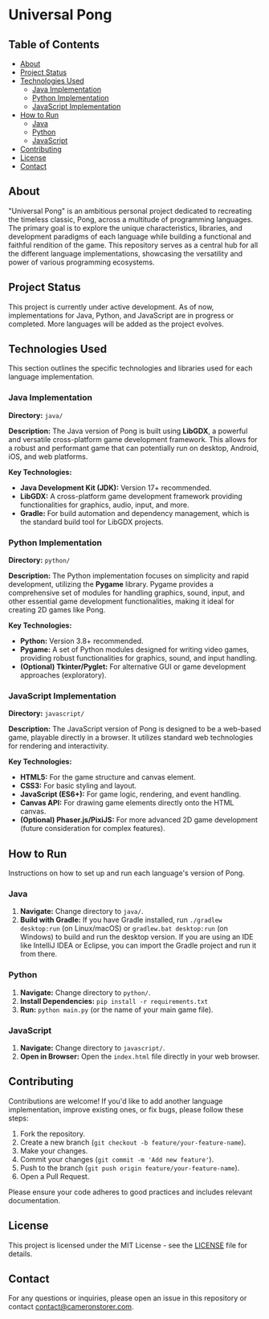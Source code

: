# Universal Pong

## Table of Contents

- [About](#about)
- [Project Status](#project-status)
- [Technologies Used](#technologies-used)
  - [Java Implementation](#java-implementation)
  - [Python Implementation](#python-implementation)
  - [JavaScript Implementation](#javascript-implementation)
- [How to Run](#how-to-run)
  - [Java](#java)
  - [Python](#python)
  - [JavaScript](#javascript)
- [Contributing](#contributing)
- [License](#license)
- [Contact](#contact)

## About

"Universal Pong" is an ambitious personal project dedicated to recreating the timeless classic, Pong, across a multitude of programming languages. The primary goal is to explore the unique characteristics, libraries, and development paradigms of each language while building a functional and faithful rendition of the game. This repository serves as a central hub for all the different language implementations, showcasing the versatility and power of various programming ecosystems.

## Project Status

This project is currently under active development. As of now, implementations for Java, Python, and JavaScript are in progress or completed. More languages will be added as the project evolves.

## Technologies Used

This section outlines the specific technologies and libraries used for each language implementation.

### Java Implementation

**Directory:** `java/`

**Description:** The Java version of Pong is built using **LibGDX**, a powerful and versatile cross-platform game development framework. This allows for a robust and performant game that can potentially run on desktop, Android, iOS, and web platforms.

**Key Technologies:**

* **Java Development Kit (JDK):** Version 17+ recommended.
* **LibGDX:** A cross-platform game development framework providing functionalities for graphics, audio, input, and more.
* **Gradle:** For build automation and dependency management, which is the standard build tool for LibGDX projects.

### Python Implementation

**Directory:** `python/`

**Description:** The Python implementation focuses on simplicity and rapid development, utilizing the **Pygame** library. Pygame provides a comprehensive set of modules for handling graphics, sound, input, and other essential game development functionalities, making it ideal for creating 2D games like Pong.

**Key Technologies:**

* **Python:** Version 3.8+ recommended.
* **Pygame:** A set of Python modules designed for writing video games, providing robust functionalities for graphics, sound, and input handling.
* **(Optional) Tkinter/Pyglet:** For alternative GUI or game development approaches (exploratory).

### JavaScript Implementation

**Directory:** `javascript/`

**Description:** The JavaScript version of Pong is designed to be a web-based game, playable directly in a browser. It utilizes standard web technologies for rendering and interactivity.

**Key Technologies:**

* **HTML5:** For the game structure and canvas element.
* **CSS3:** For basic styling and layout.
* **JavaScript (ES6+):** For game logic, rendering, and event handling.
* **Canvas API:** For drawing game elements directly onto the HTML canvas.
* **(Optional) Phaser.js/PixiJS:** For more advanced 2D game development (future consideration for complex features).

## How to Run

Instructions on how to set up and run each language's version of Pong.

### Java

1.  **Navigate:** Change directory to `java/`.
2.  **Build with Gradle:** If you have Gradle installed, run `./gradlew desktop:run` (on Linux/macOS) or `gradlew.bat desktop:run` (on Windows) to build and run the desktop version. If you are using an IDE like IntelliJ IDEA or Eclipse, you can import the Gradle project and run it from there.

### Python

1.  **Navigate:** Change directory to `python/`.
2.  **Install Dependencies:** `pip install -r requirements.txt`
3.  **Run:** `python main.py` (or the name of your main game file).

### JavaScript

1.  **Navigate:** Change directory to `javascript/`.
2.  **Open in Browser:** Open the `index.html` file directly in your web browser.

## Contributing

Contributions are welcome! If you'd like to add another language implementation, improve existing ones, or fix bugs, please follow these steps:

1.  Fork the repository.
2.  Create a new branch (`git checkout -b feature/your-feature-name`).
3.  Make your changes.
4.  Commit your changes (`git commit -m 'Add new feature'`).
5.  Push to the branch (`git push origin feature/your-feature-name`).
6.  Open a Pull Request.

Please ensure your code adheres to good practices and includes relevant documentation.

## License

This project is licensed under the MIT License - see the [LICENSE](LICENSE) file for details.

## Contact

For any questions or inquiries, please open an issue in this repository or contact [contact@cameronstorer.com](contact@cameronstorer.com).
